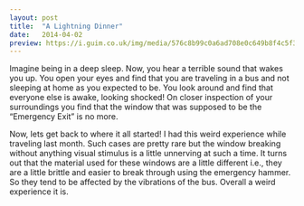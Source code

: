 ```yaml
---
layout: post
title:  "A Lightning Dinner"
date:   2014-04-02
preview: https://i.guim.co.uk/img/media/576c8b99c0a6ad708e0c649b8f4c5f3a38ed1e07/0_40_3543_2126/master/3543.jpg?width=620&quality=85&auto=format&fit=max&s=d380abf6e16f6eca76620016df904356
---
```


Imagine being in a deep sleep. Now, you hear a terrible sound that wakes you up. You open your eyes and find that you are traveling in a bus and not sleeping at home as you expected to be. You look around and find that everyone else is awake, looking shocked! On closer inspection of your surroundings you find that the window that was supposed to be the “Emergency Exit” is no more.

Now, lets get back to where it all started! I had this weird experience while traveling last month. Such cases are pretty rare but the window breaking without anything visual stimulus is a little unnerving at such a time. It turns out that the material used for these windows are a little different i.e., they are a little brittle and easier to break through using the emergency hammer. So they tend to be affected by the vibrations of the bus. Overall a weird experience it is.

